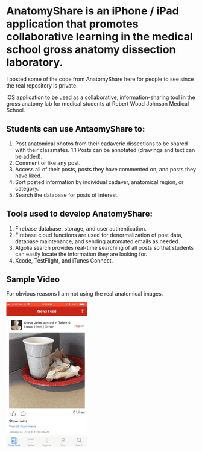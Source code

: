 # AnatomyShare is an iPhone / iPad application that promotes collaborative learning in the medical school gross anatomy dissection laboratory. 

I posted some of the code from AnatomyShare here for people to see since the real repository is private.

iOS application to be used as a collaborative, information-sharing tool in the gross anatomy lab for medical students at Robert Wood Johnson Medical School. 

## Students can use AntaomyShare to:
  1. Post anatomical photos from their cadaveric dissections to be shared with their classmates.
    1.1 Posts can be annotated (drawings and text can be added).
  2. Comment or like any post.
  3. Access all of their posts, posts they have commented on, and posts they have liked.
  4. Sort posted information by individual cadaver, anatomical region, or category.
  5. Search the database for posts of interest.

## Tools used to develop AnatomyShare:
  1. Firebase database, storage, and user authentication. 
  2. Firebase cloud functions are used for denormalization of post data, database maintenance, and sending automated emails as needed.
  3. Algolia search provides real-time searching of all posts so that students can easily locate the information they are looking for. 
  4. Xcode, TestFlight, and iTunes Connect. 


## Sample Video
For obvious reasons I am not using the real anatomical images.

![Alt Text](https://github.com/dtroupe18/AnatomyShareDemoCode/blob/master/SampleVideo.gif)



